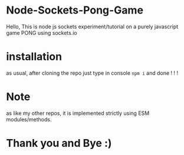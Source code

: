 # Node-Sockets-Pong-Game

Hello,
This is node js sockets experiment/tutorial on a purely javascript game PONG using sockets.io

# installation

as usual, after cloning the repo just type in console `npm i` and done ! ! !

# Note

as like my other repos, it is implemented strictly using ESM modules/methods.

# Thank you and Bye :)
